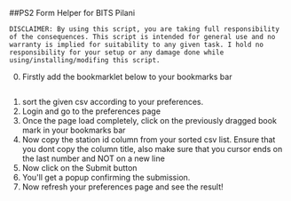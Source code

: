 ##PS2 Form Helper for BITS Pilani

```
DISCLAIMER: By using this script, you are taking full responsibility of the consequences. This script is intended for general use and no warranty is implied for suitability to any given task. I hold no responsibility for your setup or any damage done while using/installing/modifing this script.
```


0. Firstly add the bookmarklet below to your bookmarks bar
   ```javascript:(function(){function r(e,t,n){$.ajax({type:"POST",url:"StudentStationPreference.aspx/saveStudentStationPref",contentType:"application/json; charset=utf-8",data:'{ jsondata: "'+encodeURIComponent(e)+'", jsonvalue: "'+encodeURIComponent(t)+'",  contistation: "'+encodeURIComponent(n)+'"}',dataType:"json",success:function(e){alert("Station Preference Submitted Successfully")}})}function i(){var e=$("#prefOrder2").val();alert(e)}function s(){var e=$("#prefOrder2").val().split("\n");jsondata="[";var t=true;for(var n=0;n<e.length;n++){if(!e[n].match(/^\d+$/)){alert("Found non numeric value in pasted data!");return}jsondata+="{";jsondata+="'isActive':'1',";jsondata+="'PreferenceNo':'"+(n+1)+"','StationId':'"+e[n]+"',";jsondata+="'Accommodation':'"+t+"',";jsondata+="},"}jsondata=jsondata.substr(0,jsondata.length-1);jsondata+="]";var i="";var s=0;console.log(jsondata);r(jsondata,i,s)}function o(){(window.myBookmarklet=function(){var e=document.createElement("input");e.setAttribute("type","button");e.setAttribute("value","Submit");e.setAttribute("class","btn btn-primary");e.setAttribute("id","submitPrefs");var t=document.createElement("textarea");t.setAttribute("rows","2");t.setAttribute("id","prefOrder2");document.getElementById("btnSave").parentNode.insertBefore(t,null);document.getElementById("btnSave").parentNode.insertBefore(e,null);document.getElementById("submitPrefs").onclick=s})()}var e="1.3.2";if(window.jQuery===undefined||window.jQuery.fn.jquery<e){var t=false;var n=document.createElement("script");n.src="http://ajax.googleapis.com/ajax/libs/jquery/"+e+"/jquery.min.js";n.onload=n.onreadystatechange=function(){if(!t&&(!this.readyState||this.readyState=="loaded"||this.readyState=="complete")){t=true;o()}};document.getElementsByTagName("head")[0].appendChild(n)}else{o()}})();
   ```
1. sort the given csv according to your preferences.
2. Login and go to the preferences page
3. Once the page load completely, click on the previously dragged book mark in your bookmarks bar
4. Now copy the station id column from your sorted csv list. Ensure that you dont copy the column title, also make sure that you cursor ends on the last number and NOT on a new line
5. Now click on the Submit button
6. You'll get a popup confirming the submission.
7. Now refresh your preferences page and see the result!

